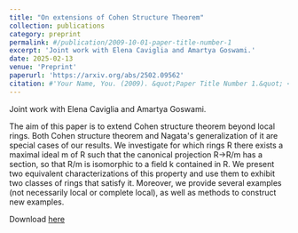 ```yaml
---
title: "On extensions of Cohen Structure Theorem"
collection: publications
category: preprint
permalink: #/publication/2009-10-01-paper-title-number-1
excerpt: 'Joint work with Elena Caviglia and Amartya Goswami.'
date: 2025-02-13
venue: 'Preprint'
paperurl: 'https://arxiv.org/abs/2502.09562'
citation: #'Your Name, You. (2009). &quot;Paper Title Number 1.&quot; <i>Journal 1</i>. 1(1).'
---
```

Joint work with Elena Caviglia and Amartya Goswami.

The aim of this paper is to extend Cohen structure theorem beyond local rings. Both Cohen structure theorem and Nagata's generalization of it are special cases of our results. We investigate for which rings R there exists a maximal ideal m of R such that the canonical projection R->R/m has a section, so that R/m is isomorphic to a field k contained in R. We present two equivalent characterizations of this property and use them to exhibit two classes of rings that satisfy it. Moreover, we provide several examples (not necessarily local or complete local), as well as methods to construct new examples.

Download [here](https://arxiv.org/abs/2502.09562)
